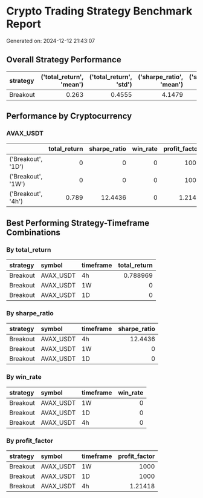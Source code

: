 # Crypto Trading Strategy Benchmark Report

Generated on: 2024-12-12 21:43:07

## Overall Strategy Performance

| strategy   |   ('total_return', 'mean') |   ('total_return', 'std') |   ('sharpe_ratio', 'mean') |   ('sharpe_ratio', 'std') |   ('win_rate', 'mean') |   ('win_rate', 'std') |   ('profit_factor', 'mean') |   ('profit_factor', 'std') |   ('recovery_factor', 'mean') |   ('recovery_factor', 'std') |   ('num_trades', 'sum') |   ('execution_time', 'mean') |   ('execution_time', 'sum') |
|:-----------|---------------------------:|--------------------------:|---------------------------:|--------------------------:|-----------------------:|----------------------:|----------------------------:|---------------------------:|------------------------------:|-----------------------------:|------------------------:|-----------------------------:|----------------------------:|
| Breakout   |                      0.263 |                    0.4555 |                     4.1479 |                    7.1843 |                      0 |                     0 |                     667.071 |                    576.649 |                       667.705 |                      575.552 |                       1 |                       0.0562 |                      0.1687 |

## Performance by Cryptocurrency

### AVAX_USDT

|                    |   total_return |   sharpe_ratio |   win_rate |   profit_factor |
|:-------------------|---------------:|---------------:|-----------:|----------------:|
| ('Breakout', '1D') |          0     |         0      |          0 |       1000      |
| ('Breakout', '1W') |          0     |         0      |          0 |       1000      |
| ('Breakout', '4h') |          0.789 |        12.4436 |          0 |          1.2142 |

## Best Performing Strategy-Timeframe Combinations

### By total_return
| strategy   | symbol    | timeframe   |   total_return |
|:-----------|:----------|:------------|---------------:|
| Breakout   | AVAX_USDT | 4h          |       0.788969 |
| Breakout   | AVAX_USDT | 1W          |       0        |
| Breakout   | AVAX_USDT | 1D          |       0        |

### By sharpe_ratio
| strategy   | symbol    | timeframe   |   sharpe_ratio |
|:-----------|:----------|:------------|---------------:|
| Breakout   | AVAX_USDT | 4h          |        12.4436 |
| Breakout   | AVAX_USDT | 1W          |         0      |
| Breakout   | AVAX_USDT | 1D          |         0      |

### By win_rate
| strategy   | symbol    | timeframe   |   win_rate |
|:-----------|:----------|:------------|-----------:|
| Breakout   | AVAX_USDT | 1W          |          0 |
| Breakout   | AVAX_USDT | 1D          |          0 |
| Breakout   | AVAX_USDT | 4h          |          0 |

### By profit_factor
| strategy   | symbol    | timeframe   |   profit_factor |
|:-----------|:----------|:------------|----------------:|
| Breakout   | AVAX_USDT | 1W          |      1000       |
| Breakout   | AVAX_USDT | 1D          |      1000       |
| Breakout   | AVAX_USDT | 4h          |         1.21418 |


